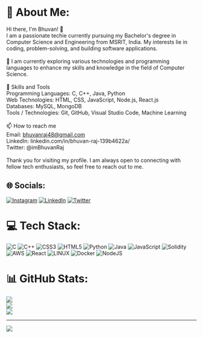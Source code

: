 # 💫 About Me:
Hi there, I'm Bhuvan! 👋<br>I am a passionate techie currently pursuing my Bachelor's degree in Computer Science and Engineering from MSRIT, India. My interests lie in coding, problem-solving, and building software applications.<br><br>🌱 I am currently exploring various technologies and programming languages to enhance my skills and knowledge in the field of Computer Science.<br><br>🚀 Skills and Tools<br>Programming Languages: C, C++, Java, Python<br>Web Technologies: HTML, CSS, JavaScript, Node.js, React.js<br>Databases: MySQL, MongoDB<br>Tools / Technologies: Git, GitHub, Visual Studio Code, Machine Learning<br><br>📫 How to reach me<br>Email: bhuvanraj48@gmail.com<br>LinkedIn: linkedin.com/in/bhuvan-raj-139b4622a/<br>Twitter: @imBhuvanRaj<br><br>Thank you for visiting my profile. I am always open to connecting with fellow tech enthusiasts, so feel free to reach out to me.


## 🌐 Socials:
[![Instagram](https://img.shields.io/badge/Instagram-%23E4405F.svg?logo=Instagram&logoColor=white)](https://instagram.com/im_bhuvan_raj) [![LinkedIn](https://img.shields.io/badge/LinkedIn-%230077B5.svg?logo=linkedin&logoColor=white)](https://linkedin.com/in/bhuvan-raj-139b4622a) [![Twitter](https://img.shields.io/badge/Twitter-%231DA1F2.svg?logo=Twitter&logoColor=white)](https://twitter.com/@imBhuvanRaj) 

# 💻 Tech Stack:
![C](https://img.shields.io/badge/c-%2300599C.svg?style=flat&logo=c&logoColor=white) ![C++](https://img.shields.io/badge/c++-%2300599C.svg?style=flat&logo=c%2B%2B&logoColor=white) ![CSS3](https://img.shields.io/badge/css3-%231572B6.svg?style=flat&logo=css3&logoColor=white) ![HTML5](https://img.shields.io/badge/html5-%23E34F26.svg?style=flat&logo=html5&logoColor=white) ![Python](https://img.shields.io/badge/python-3670A0?style=flat&logo=python&logoColor=ffdd54) ![Java](https://img.shields.io/badge/java-%23ED8B00.svg?style=flat&logo=java&logoColor=white) ![JavaScript](https://img.shields.io/badge/javascript-%23323330.svg?style=flat&logo=javascript&logoColor=%23F7DF1E) ![Solidity](https://img.shields.io/badge/Solidity-%23363636.svg?style=flat&logo=solidity&logoColor=white) ![AWS](https://img.shields.io/badge/AWS-%23FF9900.svg?style=flat&logo=amazon-aws&logoColor=white) ![React](https://img.shields.io/badge/react-%2320232a.svg?style=flat&logo=react&logoColor=%2361DAFB) ![LINUX](https://img.shields.io/badge/Linux-FCC624?style=flat&logo=linux&logoColor=black) ![Docker](https://img.shields.io/badge/docker-%230db7ed.svg?style=flat&logo=docker&logoColor=white) ![NodeJS](https://img.shields.io/badge/node.js-6DA55F?style=flat&logo=node.js&logoColor=white)
# 📊 GitHub Stats:
![](https://github-readme-stats.vercel.app/api?username=bhuvanraj07&theme=buefy&hide_border=false&include_all_commits=true&count_private=true)<br/>
![](https://github-readme-streak-stats.herokuapp.com/?user=bhuvanraj07&theme=buefy&hide_border=false)<br/>
![](https://github-readme-stats.vercel.app/api/top-langs/?username=bhuvanraj07&theme=buefy&hide_border=false&include_all_commits=true&count_private=true&layout=compact)

---
[![](https://visitcount.itsvg.in/api?id=bhuvanraj07&icon=0&color=1)](https://visitcount.itsvg.in)

<!-- Proudly created with GPRM ( https://gprm.itsvg.in ) -->
